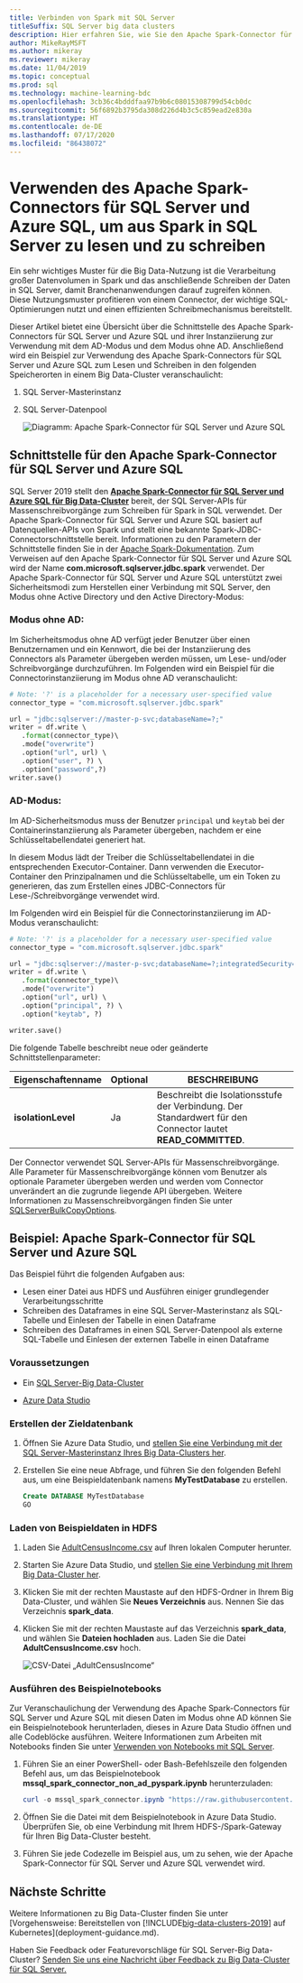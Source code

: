 ```yaml
---
title: Verbinden von Spark mit SQL Server
titleSuffix: SQL Server big data clusters
description: Hier erfahren Sie, wie Sie den Apache Spark-Connector für SQL Server und Azure SQL verwenden, um in SQL Server zu lesen und zu schreiben.
author: MikeRayMSFT
ms.author: mikeray
ms.reviewer: mikeray
ms.date: 11/04/2019
ms.topic: conceptual
ms.prod: sql
ms.technology: machine-learning-bdc
ms.openlocfilehash: 3cb36c4bdddfaa97b9b6c08015308799d54cb0dc
ms.sourcegitcommit: 56f6892b3795da308d226d4b3c5c859ead2e830a
ms.translationtype: HT
ms.contentlocale: de-DE
ms.lasthandoff: 07/17/2020
ms.locfileid: "86438072"
---
```

# <a name="how-to-read-and-write-to-sql-server-from-spark-using-the-apache-spark-connector-for-sql-server-and-azure-sql"></a>Verwenden des Apache Spark-Connectors für SQL Server und Azure SQL, um aus Spark in SQL Server zu lesen und zu schreiben

Ein sehr wichtiges Muster für die Big Data-Nutzung ist die Verarbeitung großer Datenvolumen in Spark und das anschließende Schreiben der Daten in SQL Server, damit Branchenanwendungen darauf zugreifen können. Diese Nutzungsmuster profitieren von einem Connector, der wichtige SQL-Optimierungen nutzt und einen effizienten Schreibmechanismus bereitstellt.

Dieser Artikel bietet eine Übersicht über die Schnittstelle des Apache Spark-Connectors für SQL Server und Azure SQL und ihrer Instanziierung zur Verwendung mit dem AD-Modus und dem Modus ohne AD. Anschließend wird ein Beispiel zur Verwendung des Apache Spark-Connectors für SQL Server und Azure SQL zum Lesen und Schreiben in den folgenden Speicherorten in einem Big Data-Cluster veranschaulicht:
1. SQL Server-Masterinstanz
1. SQL Server-Datenpool

   ![Diagramm: Apache Spark-Connector für SQL Server und Azure SQL](./media/spark-mssql-connector/mssql-spark-connector-diagram.png)

## <a name="apache-spark-connector-for-sql-server-and-azure-sql-interface"></a>Schnittstelle für den Apache Spark-Connector für SQL Server und Azure SQL

SQL Server 2019 stellt den [**Apache Spark-Connector für SQL Server und Azure SQL für Big Data-Cluster**](https://github.com/microsoft/sql-spark-connector) bereit, der SQL Server-APIs für Massenschreibvorgänge zum Schreiben für Spark in SQL verwendet. Der Apache Spark-Connector für SQL Server und Azure SQL basiert auf Datenquellen-APIs von Spark und stellt eine bekannte Spark-JDBC-Connectorschnittstelle bereit. Informationen zu den Parametern der Schnittstelle finden Sie in der [Apache Spark-Dokumentation](http://spark.apache.org/docs/latest/sql-data-sources-jdbc.html). Zum Verweisen auf den Apache Spark-Connector für SQL Server und Azure SQL wird der Name **com.microsoft.sqlserver.jdbc.spark** verwendet. Der Apache Spark-Connector für SQL Server und Azure SQL unterstützt zwei Sicherheitsmodi zum Herstellen einer Verbindung mit SQL Server, den Modus ohne Active Directory und den Active Directory-Modus:
### <a name="non-ad-mode"></a>Modus ohne AD:
Im Sicherheitsmodus ohne AD verfügt jeder Benutzer über einen Benutzernamen und ein Kennwort, die bei der Instanziierung des Connectors als Parameter übergeben werden müssen, um Lese- und/oder Schreibvorgänge durchzuführen.
Im Folgenden wird ein Beispiel für die Connectorinstanziierung im Modus ohne AD veranschaulicht:
```python
# Note: '?' is a placeholder for a necessary user-specified value
connector_type = "com.microsoft.sqlserver.jdbc.spark" 

url = "jdbc:sqlserver://master-p-svc;databaseName=?;"
writer = df.write \ 
   .format(connector_type)\ 
   .mode("overwrite") 
   .option("url", url) \ 
   .option("user", ?) \ 
   .option("password",?) 
writer.save() 
```
### <a name="ad-mode"></a>AD-Modus:
Im AD-Sicherheitsmodus muss der Benutzer `principal` und `keytab` bei der Containerinstanziierung als Parameter übergeben, nachdem er eine Schlüsseltabellendatei generiert hat.

In diesem Modus lädt der Treiber die Schlüsseltabellendatei in die entsprechenden Executor-Container. Dann verwenden die Executor-Container den Prinzipalnamen und die Schlüsseltabelle, um ein Token zu generieren, das zum Erstellen eines JDBC-Connectors für Lese-/Schreibvorgänge verwendet wird.

Im Folgenden wird ein Beispiel für die Connectorinstanziierung im AD-Modus veranschaulicht:
```python
# Note: '?' is a placeholder for a necessary user-specified value
connector_type = "com.microsoft.sqlserver.jdbc.spark"

url = "jdbc:sqlserver://master-p-svc;databaseName=?;integratedSecurity=true;authenticationScheme=JavaKerberos;" 
writer = df.write \ 
   .format(connector_type)\ 
   .mode("overwrite") 
   .option("url", url) \ 
   .option("principal", ?) \ 
   .option("keytab", ?)   

writer.save() 
```

Die folgende Tabelle beschreibt neue oder geänderte Schnittstellenparameter:

| Eigenschaftenname | Optional | BESCHREIBUNG |
|---|---|---|
| **isolationLevel** | Ja | Beschreibt die Isolationsstufe der Verbindung. Der Standardwert für den Connector lautet **READ_COMMITTED**. |

Der Connector verwendet SQL Server-APIs für Massenschreibvorgänge. Alle Parameter für Massenschreibvorgänge können vom Benutzer als optionale Parameter übergeben werden und werden vom Connector unverändert an die zugrunde liegende API übergeben. Weitere Informationen zu Massenschreibvorgängen finden Sie unter [SQLServerBulkCopyOptions]( ../connect/jdbc/using-bulk-copy-with-the-jdbc-driver.md#sqlserverbulkcopyoptions).

## <a name="apache-spark-connector-for-sql-server-and-azure-sql-sample"></a>Beispiel: Apache Spark-Connector für SQL Server und Azure SQL
Das Beispiel führt die folgenden Aufgaben aus:

- Lesen einer Datei aus HDFS und Ausführen einiger grundlegender Verarbeitungsschritte
- Schreiben des Dataframes in eine SQL Server-Masterinstanz als SQL-Tabelle und Einlesen der Tabelle in einen Dataframe
- Schreiben des Dataframes in einen SQL Server-Datenpool als externe SQL-Tabelle und Einlesen der externen Tabelle in einen Dataframe
### <a name="prerequisites"></a>Voraussetzungen

- Ein [SQL Server-Big Data-Cluster](deploy-get-started.md)

- [Azure Data Studio](https://aka.ms/getazuredatastudio)

### <a name="create-the-target-database"></a>Erstellen der Zieldatenbank

1. Öffnen Sie Azure Data Studio, und [stellen Sie eine Verbindung mit der SQL Server-Masterinstanz Ihres Big Data-Clusters her](connect-to-big-data-cluster.md).

1. Erstellen Sie eine neue Abfrage, und führen Sie den folgenden Befehl aus, um eine Beispieldatenbank namens **MyTestDatabase** zu erstellen.

   ```sql
   Create DATABASE MyTestDatabase
   GO
   ```

### <a name="load-sample-data-into-hdfs"></a>Laden von Beispieldaten in HDFS

1. Laden Sie [AdultCensusIncome.csv](https://amldockerdatasets.azureedge.net/AdultCensusIncome.csv) auf Ihren lokalen Computer herunter.

1. Starten Sie Azure Data Studio, und [stellen Sie eine Verbindung mit Ihrem Big Data-Cluster her](connect-to-big-data-cluster.md).

1. Klicken Sie mit der rechten Maustaste auf den HDFS-Ordner in Ihrem Big Data-Cluster, und wählen Sie **Neues Verzeichnis** aus. Nennen Sie das Verzeichnis **spark_data**.

1. Klicken Sie mit der rechten Maustaste auf das Verzeichnis **spark_data**, und wählen Sie **Dateien hochladen** aus. Laden Sie die Datei **AdultCensusIncome.csv** hoch.

   ![CSV-Datei „AdultCensusIncome“](./media/spark-mssql-connector/spark_data.png)

### <a name="run-the-sample-notebook"></a>Ausführen des Beispielnotebooks

Zur Veranschaulichung der Verwendung des Apache Spark-Connectors für SQL Server und Azure SQL mit diesen Daten im Modus ohne AD können Sie ein Beispielnotebook herunterladen, dieses in Azure Data Studio öffnen und alle Codeblöcke ausführen. Weitere Informationen zum Arbeiten mit Notebooks finden Sie unter [Verwenden von Notebooks mit SQL Server](../azure-data-studio/notebooks-guidance.md).

1. Führen Sie an einer PowerShell- oder Bash-Befehlszeile den folgenden Befehl aus, um das Beispielnotebook **mssql_spark_connector_non_ad_pyspark.ipynb** herunterzuladen:

   ```PowerShell
   curl -o mssql_spark_connector.ipynb "https://raw.githubusercontent.com/microsoft/sql-server-samples/master/samples/features/sql-big-data-cluster/spark/data-virtualization/mssql_spark_connector_non_ad_pyspark.ipynb"
   ```

1. Öffnen Sie die Datei mit dem Beispielnotebook in Azure Data Studio. Überprüfen Sie, ob eine Verbindung mit Ihrem HDFS-/Spark-Gateway für Ihren Big Data-Cluster besteht.

1. Führen Sie jede Codezelle im Beispiel aus, um zu sehen, wie der Apache Spark-Connector für SQL Server und Azure SQL verwendet wird.

## <a name="next-steps"></a>Nächste Schritte

Weitere Informationen zu Big Data-Cluster finden Sie unter [Vorgehensweise: Bereitstellen von [!INCLUDE[big-data-clusters-2019](../includes/ssbigdataclusters-ss-nover.md)] auf Kubernetes](deployment-guidance.md).

Haben Sie Feedback oder Featurevorschläge für SQL Server-Big Data-Cluster? [Senden Sie uns eine Nachricht über Feedback zu Big Data-Cluster für SQL Server.](https://aka.ms/sql-server-bdc-feedback)
